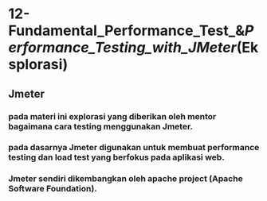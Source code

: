 # 12-Fundamental_Performance_Test_&_Performance_Testing_with_JMeter_(Eksplorasi)

## Jmeter
### pada materi ini explorasi yang diberikan oleh mentor bagaimana cara testing menggunakan Jmeter.
### pada dasarnya Jmeter digunakan untuk membuat performance testing dan load test yang berfokus pada aplikasi web.
### Jmeter sendiri dikembangkan oleh apache project (Apache Software Foundation).
